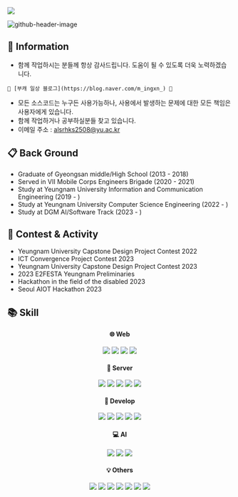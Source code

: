 ![](https://komarev.com/ghpvc/?username=KimMin-Gwan&color=50BCDF&label=visitors)  
  
  
  
![github-header-image](https://github.com/KimMin-Gwan/KimMin-Gwan/assets/105574034/26b790e5-9767-4bd5-94fd-e42b52d235e4)


## 🌱 Information  
<!-- ![Anurag's GitHub stats](https://kim-min-gwan.vercel.app/api?username=KimMin-Gwan&show_icons=true&theme=radical) -->
 + 함께 작업하시는 분들께 항상 감사드립니다. 도움이 될 수 있도록 더욱 노력하겠습니다.

<!--    😺 [본캐 공부 블로그](https://kimmin-gwan.github.io) 😺   -->
    🌻 [부캐 일상 블로그](https://blog.naver.com/m_ingxn_) 🌻   

 + 모든 소스코드는 누구든 사용가능하나, 사용에서 발생하는 문제에 대한 모든 책임은 사용자에게 있습니다.
 + 함께 작업하거나 공부하실분들 찾고 있습니다.
 + 이메일 주소 : alsrhks2508@yu.ac.kr

## 📋 Back Ground
 + Graduate of Gyeongsan middle/High School (2013 - 2018)
 + Served in VII Mobile Corps Engineers Brigade (2020 - 2021)
 + Study at Yeungnam University Information and Communication Engineering (2019 - )
 + Study at Yeungnam University Computer Science Engineering (2022 - )
 + Study at DGM AI/Software Track (2023 - )
  
## 🎲 Contest & Activity
 + Yeungnam University Capstone Design Project Contest 2022
 + ICT Convergence Project Contest 2023
 + Yeungnam University Capstone Design Project Contest 2023
 + 2023 E2FESTA Yeungnam Preliminaries
 + Hackathon in the field of the disabled 2023
 + Seoul AIOT Hackathon 2023

## 📚 Skill
<div align="center">

<div align="center"><h4> 🌐 Web </h4></div>
    <img src="https://img.shields.io/badge/HTML5-E34F26?style=flat&logo=HTML5&logoColor=white"/>
    <img src="https://img.shields.io/badge/CSS3-1572B6?style=flat&logo=CSS3&logoColor=white"/>
    <img src="https://img.shields.io/badge/JavaScript-F7DF1E?style=flat&logo=javascript&logoColor=white"/>
    <img src="https://img.shields.io/badge/React-61DAFB?style=flat-square&logo=React&logoColor=black"/>


    
<div align="center"><h4> 📡 Server </h4></div>
    <img src="https://img.shields.io/badge/Node.js-339933?style=flat&logo=nodedotjs&logoColor=white"/>
    <img src="https://img.shields.io/badge/flask-000000?style=flat&logo=flask&logoColor=white"/>
    <img src="https://img.shields.io/badge/fastAPI-009688?style=flat&logo=fastapi&logoColor=white"/>
    <img src="https://img.shields.io/badge/mongoDB-47A248?style=flat&logo=mongodb&logoColor=white"/>
    <img src="https://img.shields.io/badge/AWS-232F3E?style=flat&logo=amazonaws&logoColor=white"/>    
    
<div align="center"><h4> 🌈 Develop </h4></div>
    <img src="https://img.shields.io/badge/Python-3776AB?style=flat&logo=python&logoColor=white"/>
    <img src="https://img.shields.io/badge/C-A8B9CC?style=flat&logo=c&logoColor=white"/>
    <img src="https://img.shields.io/badge/C++-00599C?style=flat&logo=cplusplus&logoColor=white"/>
    <img src="https://img.shields.io/badge/Java-007396?style=flat&logo=Java&logoColor=white"/>
    <img src="https://img.shields.io/badge/Kotlin-7F52FF?style=flat&logo=Kotlin&logoColor=white"/>

<div align="center"><h4> 💻 AI </h4></div>
    <img src="https://img.shields.io/badge/Tensorflow-FF6F00?style=flat&logo=tensorflow&logoColor=white"/>
    <img src="https://img.shields.io/badge/Scikit_learn-F7931E?style=flat&logo=scikitlearn&logoColor=white"/>
    <img src="https://img.shields.io/badge/openCV-5C3EE8?style=flat&logo=opencv&logoColor=white"/>

<div align="center"><h4> 💡 Others </h4></div>
    <img src="https://img.shields.io/badge/Raspberry_PI-A22846?style=flat&logo=raspberrypi&logoColor=white"/>
    <img src="https://img.shields.io/badge/Visual_Studio-5C2D91?style=flat&logo=visualstudio&logoColor=white"/>
    <img src="https://img.shields.io/badge/VScode-007ACC?style=flat&logo=visualstudiocode&logoColor=white"/>
    <img src="https://img.shields.io/badge/Vim-019733?style=flat&logo=vim&logoColor=white"/>
    <img src="https://img.shields.io/badge/ubuntu-E95420?style=flat&logo=ubuntu&logoColor=white"/>
    <img src="https://img.shields.io/badge/PowerShell-5391FE?style=flat&logo=powershell&logoColor=white"/>
    <img src="https://img.shields.io/badge/Android Studio-3DDC84?style=flat&logo=androidstudio&logoColor=white"/>
  
</div>


<!--
**KimMin-Gwan/KimMin-Gwan** is a ✨ _special_ ✨ repository because its `README.md` (this file) appears on your GitHub profile.

Here are some ideas to get you started:

- 🔭 I’m currently working on ...
- 🌱 I’m currently learning ...
- 👯 I’m looking to collaborate on ...
- 🤔 I’m looking for help with ...
- 💬 Ask me about ...
- 📫 How to reach me: ...
- 😄 Pronouns: ...
- ⚡ Fun fact: ...
-->
